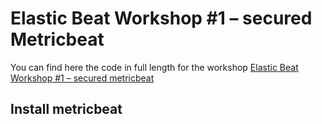 # Elastic Beat Workshop #1 – secured Metricbeat

You can find here the code in full length for the workshop [Elastic Beat Workshop #1 – secured metricbeat](https://cdax.ch/2022/02/20/elasticsearch-python-workshop-1-the-basics/)

## Install metricbeat

